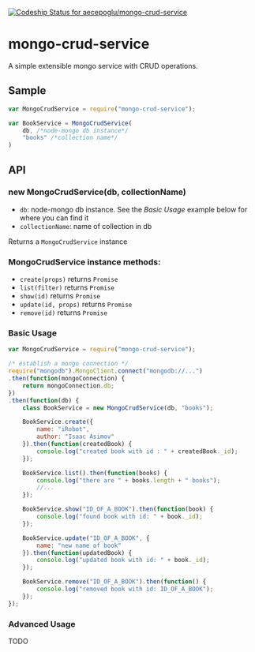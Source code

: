 [ ![Codeship Status for aecepoglu/mongo-crud-service](https://app.codeship.com/projects/f377f7f0-8414-0135-7c1f-06f0d61a31a7/status?branch=master)](https://app.codeship.com/projects/247416)

mongo-crud-service
===================

A simple extensible mongo service with CRUD operations.

## Sample

```javascript
var MongoCrudService = require("mongo-crud-service");

var BookService = MongoCrudService(
	db, /*node-mongo db instance*/
	"books" /*collection name*/
)
```

## API

### new MongoCrudService(db, collectionName)

* `db`: node-mongo db instance. See the *Basic Usage* example below for where you can find it
* `collectionName`: name of collection in db

Returns a `MongoCrudService` instance

### MongoCrudService instance methods:

* `create(props)` returns `Promise`
* `list(filter)` returns `Promise`
* `show(id)` returns `Promise`
* `update(id, props)` returns `Promise`
* `remove(id)` returns `Promise`

### Basic Usage

```javascript
var MongoCrudService = require("mongo-crud-service");

/* establish a mongo connection */
require("mongodb").MongoClient.connect("mongodb://...")
.then(function(mongoConnection) {
	return mongoConnection.db;
})
.then(function(db) {
	class BookService = new MongoCrudService(db, "books");

	BookService.create({
		name: "iRobot",
		author: "Isaac Asimov"
	}).then(function(createdBook) {
		console.log("created book with id : " + createdBook._id);
	});

	BookService.list().then(function(books) {
		console.log("there are " + books.length + " books");
		//...
	});

	BookService.show("ID_OF_A_BOOK").then(function(book) {
		console.log("found book with id: " + book._id);
	});

	BookService.update("ID_OF_A_BOOK", {
		name: "new name of book"
	}).then(function(updatedBook) {
		console.log("updated book with id: " + book._id);
	});

	BookService.remove("ID_OF_A_BOOK").then(function() {
		console.log("removed book with id: ID_OF_A_BOOK");
	});
});
```

### Advanced Usage

TODO
